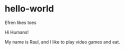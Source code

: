 # hello-world
Efren likes toes

Hi Humans!

My name is Raul, and I like to play video games and eat. 
